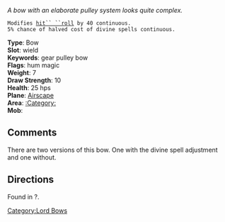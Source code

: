 *A bow with an elaborate pulley system looks quite complex.*

`Modifies `[`hit`` ``roll`](Hit_Roll.md "wikilink")` by 40 continuous.`  
`5% chance of halved cost of divine spells continuous.`

**Type**: Bow  
**Slot**: wield  
**Keywords**: gear pulley bow  
**Flags**: hum magic  
**Weight**: 7  
**Draw Strength**: 10  
**Health**: 25 hps  
**Plane**: [Airscape](:Category:Airscape.md "wikilink")  
**Area**: [:Category:](:Category: "wikilink")  
**Mob**: []( "wikilink")

## Comments

There are two versions of this bow. One with the divine spell adjustment
and one without.

## Directions

Found in ?.

[Category:Lord Bows](Category:Lord_Bows "wikilink")
